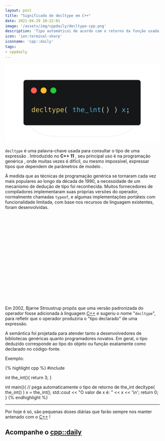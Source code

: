 ```yaml
---
layout: post
title: "Significado de decltype em C++"
date: 2021-04-29 10:22:01
image: '/assets/img/cppdaily/decltype-cpp.png'
description: 'Tipo automáticoi de acordo com o retorno da função usada.'
icon: 'ion:terminal-sharp'
iconname: 'cpp::daily'
tags:
- cppdaily
---
```


![Significado de decltype em C++](/assets/img/cppdaily/decltype-cpp.png)

`decltype` é uma palavra-chave usada para consultar o tipo de uma expressão . Introduzido no **C++ 11** , seu principal uso é na programação genérica , onde muitas vezes é difícil, ou mesmo impossível, expressar tipos que dependem de parâmetros de modelo .

À medida que as técnicas de programação genérica se tornaram cada vez mais populares ao longo da década de 1990, a necessidade de um mecanismo de dedução de tipo foi reconhecida. Muitos fornecedores de compiladores implementaram suas próprias versões do operador, normalmente chamadas `typeof`, e algumas implementações portáteis com funcionalidade limitada, com base nos recursos de linguagem existentes, foram desenvolvidas.

<!-- QUADRADO -->
<script async src="//pagead2.googlesyndication.com/pagead/js/adsbygoogle.js"></script>
<ins class="adsbygoogle"
style="display:inline-block;width:336px;height:280px"
data-ad-client="ca-pub-2838251107855362"
data-ad-slot="5351066970"></ins>
<script>
(adsbygoogle = window.adsbygoogle || []).push({});
</script>


Em 2002, Bjarne Stroustrup propôs que uma versão padronizada do operador fosse adicionada à linguagem [C++](https://terminalroot.com.br/cpp) e sugeriu o nome "`decltype`", para refletir que o operador produziria o "tipo declarado" de uma expressão.

A semântica foi projetada para atender tanto a desenvolvedores de bibliotecas genéricas quanto programadores novatos. Em geral, o tipo deduzido corresponde ao tipo do objeto ou função exatamente como declarado no código-fonte. 

Exemplo:

{% highlight cpp %}
#include <iostream>

int the_int(){
  return 3;
}

int main(){
  // pega automaticamente o tipo de retorno de the_int
  decltype( the_int() ) x = the_int();
  std::cout << "O valor de x é: " << x << '\n';
  return 0;
}
{% endhighlight %}

---

Por hoje é só, são pequenas doses diárias que farão sempre nos manter antenado com o [C++](https://terminalroot.com.br/cpp/) !

## Acompanhe o [cpp::daily](https://terminalroot.com.br/tags#cppdaily)

